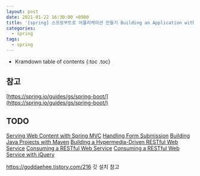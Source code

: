 ```yaml
---
layout: post
date: 2021-01-22 16:30:00 +0900
title: '[spring] 스프링부트로 어플리케이션 만들기 Building an Application with Spring Boot '
categories:
  - spring
tags:
  - spring
---
```


* Kramdown table of contents
{:toc .toc}

## 참고
[https://spring.io/guides/gs/spring-boot/](https://spring.io/guides/gs/spring-boot/)

##  TODO
[Serving Web Content with Spring MVC](https://spring.io/guides/gs/serving-web-content/)
[Handling Form Submission](https://spring.io/guides/gs/handling-form-submission/)
[Building Java Projects with Maven](https://spring.io/guides/gs/maven/)
[Building a Hypermedia-Driven RESTful Web Service](https://spring.io/guides/gs/rest-hateoas/)
[Consuming a RESTful Web Service](https://spring.io/guides/gs/consuming-rest/)
[Consuming a RESTful Web Service with jQuery](https://spring.io/guides/gs/consuming-rest-jquery/)



https://goddaehee.tistory.com/216  깃 설치 참고
